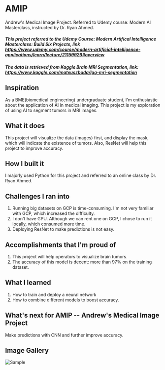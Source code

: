 # AMIP
Andrew's Medical Image Project. Referred to Udemy course: Modern AI Masterclass, instructed by Dr. Ryan Ahmed.

##### This project referred to the Udemy Course: Modern Artifical Intelligence Masterclass: Build Six Projects, link https://www.udemy.com/course/modern-artificial-intelligence-applications/learn/lecture/21159926#overview
##### The data is retrieved from Kaggle Brain MRI Segmentation, link: https://www.kaggle.com/mateuszbuda/lgg-mri-segmentation

## Inspiration
As a BME(biomedical engineering) undergraduate student, I'm enthusiastic about the application of AI in medical imaging. This project is my exploration of using AI to segment tumors in MRI images.

## What it does
This project will visualize the data (images) first, and display the mask, which will indicate the existence of tumors.
Also, ResNet will help this project to improve accuracy. 

## How I built it
I majorly used Python for this project and referred to an online class by Dr. Ryan Ahmed.

## Challenges I ran into
1. Running big datasets on GCP is time-consuming. I'm not very familiar with GCP, which increased the difficulty.
2. I don't have GPU. Although we can rent one on GCP, I chose to run it locally, which consumed more time.
3. Deploying ResNet to make predictions is not easy.

## Accomplishments that I'm proud of
1. This project will help operators to visualize brain tumors.
2. The accuracy of this model is decent: more than 97% on the training dataset.

## What I learned
1. How to train and deploy a neural network
2. How to combine different models to boost accuracy.

## What's next for AMIP -- Andrew's Medical Image Project
Make predictions with CNN and further improve accuracy.

## Image Gallery
![Sample](https://user-images.githubusercontent.com/43218650/105607530-3bbd1d00-5d6d-11eb-94e2-6ad22b656907.jpg)

